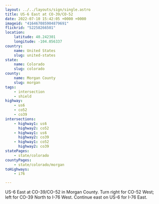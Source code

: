 ```yaml
---
layout: ../../layouts/sign/single.astro
title: US-6 East at CO-39/CO-52
date: 2022-07-10 15:42:05 +0000 +0000
imageid: "416467085904879691"
flickrid: "52258266501"
location:
    latitude: 40.242301
    longitude: -104.056337
country:
    name: United States
    slug: united-states
state:
    name: Colorado
    slug: colorado
county:
    name: Morgan County
    slug: morgan
tags:
    - intersection
    - shield
highway:
    - us6
    - co52
    - co39
intersections:
    - highway1: us6
      highway2: co52
    - highway1: us6
      highway2: co39
    - highway1: co52
      highway2: co39
statePages:
    - state/colorado
countyPages:
    - state/colorado/morgan
toHighways:
    - i76

---
```

US-6 East at CO-39/CO-52 in Morgan County.  Turn right for CO-52 West; left for CO-39 North to I-76 West.  Continue east on US-6 for I-76 East.